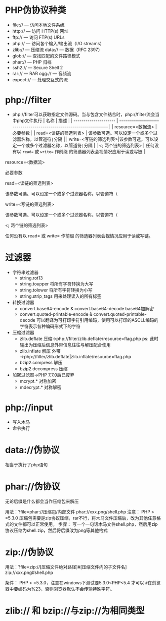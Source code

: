 # PHP伪协议种类
- file:// — 访问本地文件系统 
- http:// — 访问 HTTP(s) 网址 
- ftp:// — 访问 FTP(s) URLs 
- php:// — 访问各个输入/输出流（I/O streams） 
- zlib:// — 压缩流 data:// — 数据（RFC 2397） 
- glob:// — 查找匹配的文件路径模式 
- phar:// — PHP 归档 
- ssh2:// — Secure Shell 2 
- rar:// — RAR ogg:// — 音频流 
- expect:// — 处理交互式的流

# php://filter

-   php://filter可以获取指定文件源码。当与包含文件结合时，php://filter流会当中php文件执行
| 名称                  | 描述                                                                 |
| --------------------- | -------------------------------------------------------------------- |
| resource=<数据流>     | 必要参数                                                             |
| read=<读链的筛选列表> | 该参数可选。可以设定一个或多个过滤器名称，以管道符`|`分隔        |
| write=<写链的筛选列表>|该参数可选。可以设定一个或多个过滤器名称，以管道符`|`分隔     |
| <; 两个链的筛选列表>  | 任何没有以 `read=` 或 `write=` 作前缀 的筛选器列表会视情况应用于读或写链 |

resource=<数据流>

必要参数

read=<读链的筛选列表>

该参数可选。可以设定一个或多个过滤器名称，以管道符（

write=<写链的筛选列表>

该参数可选。可以设定一个或多个过滤器名称，以管道符（

<; 两个链的筛选列表>

任何没有以 read= 或 write= 作前缀 的筛选器列表会视情况应用于读或写链。

# 过滤器

-   字符串过滤器
    -   string.rot13
    -   string.toupper 将所有字符转换为大写
    -   string.tolower 将所有字符转换为小写
    -   string.strip_tags 用来处理读入的所有标签
-   转换过滤器
    -   convert.base64-encode & convert.base64-decode base64加解密
    -   convert.quoted-printable-encode & convert.quoted-printable-decode 可以翻译为可打印字符引用编码，使用可以打印的ASCLL编码的字符表示各种编码形式下的字符
-   压缩过滤器
    -   zlib.deflate 压缩→php://filter/zlib.deflate/resource=flag.php ps: 此时输出为压缩后信息外带信息往往与解压配合使用
    -   zlib.inflate 解压 外带→php://filter/zlib.deflate|zlib.inflate/resource=flag.php
    -   bzip2.compress 解压
    -   bzip2.decompress 压缩
-   加密过滤器→PHP 7.7.0后已废弃
    -   mcrypt.* 对称加密
    -   mdecrypt.* 对称解密

# php://input

-   写入木马
-   命令执行
# data://伪协议

相当于执行了php语句

# phar://伪协议

无论后缀是什么都会当作压缩包来解压

用法：?file=phar://压缩包/内部文件 phar://xxx.png/shell.php 注意： PHP > =5.3.0 压缩包需要是zip协议压缩，rar不行，将木马文件压缩后，改为其他任意格式的文件都可以正常使用。 步骤： 写一个一句话木马文件shell.php，然后用zip协议压缩为shell.zip，然后将后缀改为png等其他格式

# zip://伪协议

用法：?file=zip://[压缩文件绝对路径]#[压缩文件内的子文件名] zip://xxx.png#shell.php

条件： PHP > =5.3.0，注意在windows下测试要5.3.0<PHP<5.4 才可以 `#`在浏览器中要编码为%23，否则浏览器默认不会传输特殊字符。

# zlib:// 和 bzip://与zip://为相同类型